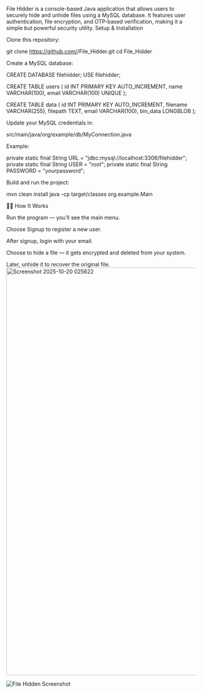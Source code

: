 File Hidder is a console-based Java application that allows users to securely hide and unhide files using a MySQL database.
It features user authentication, file encryption, and OTP-based verification, making it a simple but powerful security utility.
Setup & Installation

Clone this repository:

git clone https://github.com/<your-username>/File_Hidder.git
cd File_Hidder


Create a MySQL database:

CREATE DATABASE filehidder;
USE filehidder;

CREATE TABLE users (
    id INT PRIMARY KEY AUTO_INCREMENT,
    name VARCHAR(100),
    email VARCHAR(100) UNIQUE
);

CREATE TABLE data (
    id INT PRIMARY KEY AUTO_INCREMENT,
    filename VARCHAR(255),
    filepath TEXT,
    email VARCHAR(100),
    bin_data LONGBLOB
);


Update your MySQL credentials in:

src/main/java/org/example/db/MyConnection.java


Example:

private static final String URL = "jdbc:mysql://localhost:3306/filehidder";
private static final String USER = "root";
private static final String PASSWORD = "yourpassword";


Build and run the project:

mvn clean install
java -cp target/classes org.example.Main

🧑‍💻 How It Works

Run the program — you’ll see the main menu.

Choose Signup to register a new user.

After signup, login with your email.

Choose to hide a file — it gets encrypted and deleted from your system.

Later, unhide it to recover the original file.
<img width="1920" height="1080" alt="Screenshot 2025-10-20 025622" src="https://github.com/user-attachments/assets/32912227-bc44-4379-9120-a12434801bc0" />


![File Hidden Screenshot](https://github.com/user-attachments/assets/8c75412f-2a32-4507-9641-8b353df2ed77)

